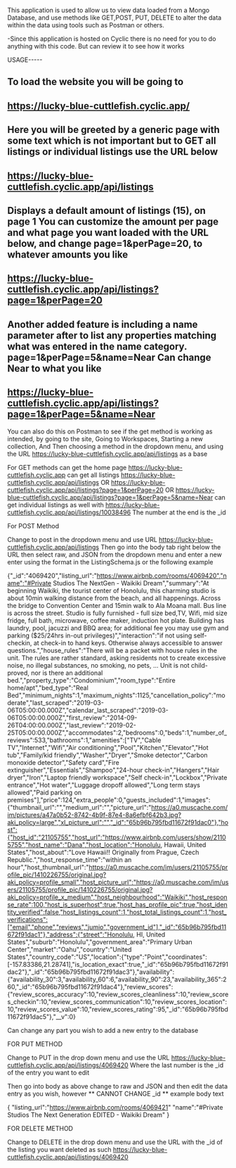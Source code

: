 This application is used to allow us to view data loaded from a Mongo Database, and use methods like GET,POST, PUT, DELETE to alter the data within the data using tools such as Postman or others.


-Since this application is hosted on Cyclic there is no need for you to do anything with this code. But can review it to see how it works

USAGE-----

To load the website you will be going to 
----------------------------------------
https://lucky-blue-cuttlefish.cyclic.app/
----------------------------------------
Here you will be greeted by a generic page with some text which is not important but to GET all listings or individual listings use the URL below 
----------------------------------------
https://lucky-blue-cuttlefish.cyclic.app/api/listings
----------------------------------------
Displays a default amount of listings (15), on page 1 You can customize the amount per page and what page you want loaded with the URL below, and change page=1&perPage=20, to whatever amounts you like
----------------------------------------
https://lucky-blue-cuttlefish.cyclic.app/api/listings?page=1&perPage=20
----------------------------------------
Another added feature is including a name parameter after to list any properties matching what was entered in the name category. page=1&perPage=5&name=Near Can change Near to what you like
----------------------------------------
https://lucky-blue-cuttlefish.cyclic.app/api/listings?page=1&perPage=5&name=Near
----------------------------------------


You can also do this on Postman to see if the get method is working as intended, by going to the site, Going to Workspaces, 
Starting a new collection,
And Then choosing a method in the dropdown menu, and using the URL
https://lucky-blue-cuttlefish.cyclic.app/api/listings as a base

For GET methods
can get the home page
https://lucky-blue-cuttlefish.cyclic.app
can get all listings
https://lucky-blue-cuttlefish.cyclic.app/api/listings
OR
https://lucky-blue-cuttlefish.cyclic.app/api/listings?page=1&perPage=20
OR
https://lucky-blue-cuttlefish.cyclic.app/api/listings?page=1&perPage=5&name=Near
can get individual listings as well with 
https://lucky-blue-cuttlefish.cyclic.app/api/listings/10038496  The number at the end is the _id

For POST Method

Change to post in the dropdown menu and use URL
https://lucky-blue-cuttlefish.cyclic.app/api/listings
Then go into the body tab right below the URL 
then select raw, and JSON from the dropdown menu and enter a new enter using the format in the ListingSchema.js or the following example



{"_id":"4069420","listing_url":"https://www.airbnb.com/rooms/4069420","name":"#Private Studios The NextGen - Waikiki Dream","summary":"At beginning Waikiki, the tourist center of Honolulu, this charming studio is about 10min walking distance from the beach, and all happenings.  Across the bridge to Convention Center and 15min walk to Ala Moana mall. Bus line is across the street. Studio is fully furnished - full size bed,TV, Wifi, mid size fridge, full bath, microwave, coffee maker, induction hot plate. Building has laundry, pool, jacuzzi and BBQ area; for additional fee you may use gym and parking ($25/24hrs in-out privileges)","interaction":"if not using self-checkin, at check-in to hand keys. Otherwise always accessible to answer questions.","house_rules":"There will be a packet with house rules in the unit.  The rules are rather standard, asking residents not to create excessive noise, no illegal substances, no smoking, no pets, … Unit is not child-proved, nor is there an additional bed.","property_type":"Condominium","room_type":"Entire home/apt","bed_type":"Real Bed","minimum_nights":1,"maximum_nights":1125,"cancellation_policy":"moderate","last_scraped":"2019-03-06T05:00:00.000Z","calendar_last_scraped":"2019-03-06T05:00:00.000Z","first_review":"2014-09-26T04:00:00.000Z","last_review":"2019-02-25T05:00:00.000Z","accommodates":2,"bedrooms":0,"beds":1,"number_of_reviews":533,"bathrooms":1,"amenities":["TV","Cable TV","Internet","Wifi","Air conditioning","Pool","Kitchen","Elevator","Hot tub","Family/kid friendly","Washer","Dryer","Smoke detector","Carbon monoxide detector","Safety card","Fire extinguisher","Essentials","Shampoo","24-hour check-in","Hangers","Hair dryer","Iron","Laptop friendly workspace","Self check-in","Lockbox","Private entrance","Hot water","Luggage dropoff allowed","Long term stays allowed","Paid parking on premises"],"price":124,"extra_people":0,"guests_included":1,"images":{"thumbnail_url":"","medium_url":"","picture_url":"https://a0.muscache.com/im/pictures/a47a0b52-8742-4b9f-87e4-8a6efbf642b3.jpg?aki_policy=large","xl_picture_url":"","_id":"65b96b795fbd11672f91dac0"},"host":{"host_id":"21105755","host_url":"https://www.airbnb.com/users/show/21105755","host_name":"Dana","host_location":"Honolulu, Hawaii, United States","host_about":"Love Hawaii!! Originally from Prague, Czech Republic.","host_response_time":"within an hour","host_thumbnail_url":"https://a0.muscache.com/im/users/21105755/profile_pic/1410226755/original.jpg?aki_policy=profile_small","host_picture_url":"https://a0.muscache.com/im/users/21105755/profile_pic/1410226755/original.jpg?aki_policy=profile_x_medium","host_neighbourhood":"Waikiki","host_response_rate":100,"host_is_superhost":true,"host_has_profile_pic":true,"host_identity_verified":false,"host_listings_count":1,"host_total_listings_count":1,"host_verifications":["email","phone","reviews","jumio","government_id"],"_id":"65b96b795fbd11672f91dac1"},"address":{"street":"Honolulu, HI, United States","suburb":"Honolulu","government_area":"Primary Urban Center","market":"Oahu","country":"United States","country_code":"US","location":{"type":"Point","coordinates":[-157.83386,21.28741],"is_location_exact":true,"_id":"65b96b795fbd11672f91dac2"},"_id":"65b96b795fbd11672f91dac3"},"availability":{"availability_30":3,"availability_60":6,"availability_90":23,"availability_365":260,"_id":"65b96b795fbd11672f91dac4"},"review_scores":{"review_scores_accuracy":10,"review_scores_cleanliness":10,"review_scores_checkin":10,"review_scores_communication":10,"review_scores_location":10,"review_scores_value":10,"review_scores_rating":95,"_id":"65b96b795fbd11672f91dac5"},"__v":0}

Can change any part you wish to add a new entry to the database



FOR PUT METHOD

Change to PUT in the drop down menu 
and use the URL https://lucky-blue-cuttlefish.cyclic.app/api/listings/4069420   Where the last number is the _id of the entry you want to edit

Then go into body as above change to raw and JSON
and then edit the data entry as you wish, however ** CANNOT CHANGE _id **
example body text 

{
    "listing_url":"https://www.airbnb.com/rooms/4069421"
    "name":"#Private Studios The Next Generation EDITED - Waikiki Dream"
}


FOR DELETE METHOD

Change to DELETE in the drop down menu
and use the URL with the _id of the listing you want deleted as such https://lucky-blue-cuttlefish.cyclic.app/api/listings/4069420
